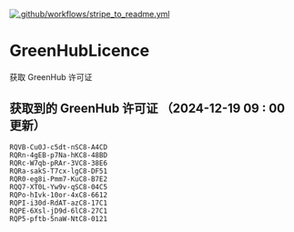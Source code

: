 [![.github/workflows/stripe_to_readme.yml](https://github.com/zjx-kimi/GreenHubLicence/actions/workflows/stripe_to_readme.yml/badge.svg)](https://github.com/zjx-kimi/GreenHubLicence/actions/workflows/stripe_to_readme.yml)
# GreenHubLicence
获取 GreenHub 许可证
## 获取到的 GreenHub 许可证 （2024-12-19 09 : 00 更新）
```
RQVB-Cu0J-c5dt-nSC8-A4CD
RQRn-4gEB-p7Na-hKC8-48BD
RQRc-W7qb-pRAr-3VC8-38E6
RQRa-sakS-T7cx-lgC8-DF51
RQR0-eg8i-Pmm7-KuC8-B7E2
RQQ7-XT0L-Yw9v-qSC8-04C5
RQPo-hIvk-10or-4xC8-6612
RQPI-i30d-RdAT-azC8-17C1
RQPE-6Xsl-jD9d-6lC8-27C1
RQP5-pftb-5naW-NtC8-0121
```
